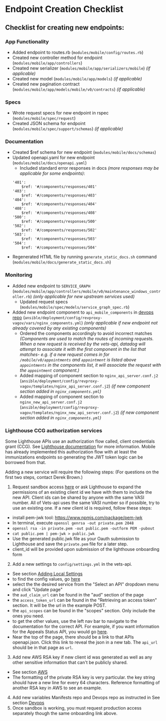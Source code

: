 # Endpoint Creation Checklist
## Checklist for creating new endpoints:
### App Functionality
* Added endpoint to routes.rb (`modules/mobile/config/routes.rb`)
* Created new controller method for endpoint (`modules/mobile/app/controllers`)
* Created new serializer (`modules/mobile/app/serializers/mobile`) _(if applicable)_
* Created new model (`modules/mobile/app/models`) _(if applicable)_
* Created new pagination contract (`modules/mobile/app/models/mobile/v0/contracts`) _(if applicable)_
### Specs
* Wrote request specs for new endpoint in rspec (`modules/mobile/spec/request`)
* Created JSON schema for endpoint (`modules/mobile/spec/support/schemas`) _(if applicable)_
### Documentation
* Created $ref schema for new endpoint (`modules/mobile/docs/schemas`)
* Updated openapi.yaml for new endpoint (`modules/mobile/docs/openapi.yaml`)
  * Included standard error responses in docs _(more responses may be applicable for some endpoints)_:
  ```
  '401':
      $ref: '#/components/responses/401'
  '403':
      $ref: '#/components/responses/403'
  '404':
      $ref: '#/components/responses/404'
  '408':
      $ref: '#/components/responses/408'
  '500':
      $ref: '#/components/responses/500'
  '502':
      $ref: '#/components/responses/502'
  '503':
      $ref: '#/components/responses/503'
  '504':
      $ref: '#/components/responses/504'
  ```
* Regenerated HTML file by running `generate_static_docs.sh` command (`modules/mobile/docs/generate_static_docs.sh`)
### Monitoring
* Added new endpoint to `SERVICE_GRAPH` (`modules/mobile/app/controllers/mobile/v0/maintenance_windows_controller.rb`) _(only applicable for new upstream services used)_
  * Updated request specs (`modules/mobile/spec/models/service_graph_spec.rb`)
* Added new endpoint component to `api_mobile_components` in [devops repo](https://github.com/department-of-veterans-affairs/devops) (`ansible/deployment/config/revproxy-vagov/vars/nginx_components.yml`) _(only applicable if new endpoint not already covered by any existing components)_
  * Ordered the components accordingly to avoid incorrect matches _(Components are used to match the routes of incoming requests. When a new request is received by the vets-api, datadog will attempt to associate it with the first component in the list that matches- e.g. if a new request comes in for `/mobile/v0/appointments` and `appointment` is listed above `appointments` in the components list, it will associate the request with the `appointment` component.)_
  * Added mapping of component section to `nginx_api_server.conf.j2` (`ansible/deployment/config/revproxy-vagov/templates/nginx_api_server.conf.j2`) _(if new component section added in `nginx_components.yml`)_
  * Added mapping of component section to `nginx_new_api_server.conf.j2` (`ansible/deployment/config/revproxy-vagov/templates/nginx_new_api_server.conf.j2`) _(if new component section added in `nginx_components.yml`)_
### Lighthouse CCG authorization services
Some Lighthouse APIs use an authorization flow called, client credentials grant (CCG). See [Lighthouse documentation](https://dev-developer.va.gov/explore/authorization/docs/client-credentials?api=va_letter_generator) for more information. Mobile has already implemented this authorization flow with at least the immunizations endpoints so generating the JWT token logic can be borrowed from that. 


Adding a new service will require the following steps:
(For questions on the first two steps, contact Derek Brown.)
  1. Request sandbox access [here](https://developer.va.gov/onboarding/request-sandbox-access) or ask Lighthouse to expand the permissions of an existing client id we have with them to include the new API. Client ids can be shared by anyone with the same VASI number. All of Vets-api uses the same VASI number so if possible, try to use an existing one. If a new client id is required, follow these steps:
  * install pem-jwk tool: https://www.npmjs.com/package/pem-jwk
  * In terminal, execute `openssl genrsa -out private.pem 2048`
  * `openssl rsa -in private.pem -out public.pem -outform PEM -pubout`
  * `cat public.pem | pem-jwk > public.jwk`
  * Use the generated public.jwk file as your Oauth submission to Lighthouse and save the `private.pem` file for a later step.
  * client_id will be provided upon submission of the lighthouse onboarding form
  2. Add a new settings to `config/settings.yml` in the vets-api.
  * See section [Adding Local Settings](./Devops.md)
  * to find the config values, go [here](https://dev-developer.va.gov/explore/authorization/docs/client-credentials)
  * select the the desired service from the "Select an API" dropdown menu and click "Update page"
  * the `aud_claim_url` can be found in the "aud" section of the page
  * the `access_token_url` can be found in the "Retrieving an access token" section. It will be the url in the example POST.
  * the `api_scopes` can be found in the "scopes" section. Only include the ones you need.
  * to get the other values, use the left nav bar to navigate to the documentation for the correct API. For example, if you want information for the Appeals Status API, you would go [here](https://dev-developer.va.gov/explore/appeals/docs/appeals?version=current).
  * Near the top of the page, there should be a link to that APIs openapi.json. Click this link to reveal the json in a new tab. The `api_url` should be in that page as `url`.
  3. Add new AWS RSA key if new client id was generated as well as any other sensitive information that can't be publicly shared.
  * See section [AWS](./Devops.md)
  * The formatting of the private RSA key is very particular. the key string should have a new line for every 64 characters. Reference formatting of another RSA key in AWS to see an example. 
  4. Add new variables Manifests repo and Devops repo as instructed in See section [Devops](./Devops.md)
  5. Once sandbox is working, you must request production access separately though the same onboarding link above.
